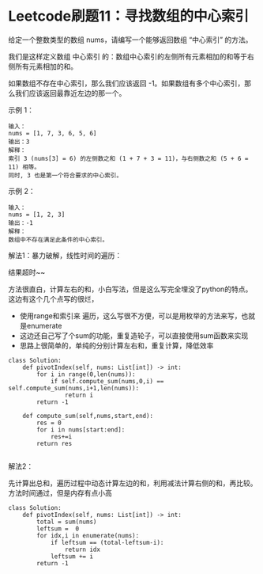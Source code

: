 # Leetcode刷题11：寻找数组的中心索引

给定一个整数类型的数组 nums，请编写一个能够返回数组 “中心索引” 的方法。

我们是这样定义数组 中心索引 的：数组中心索引的左侧所有元素相加的和等于右侧所有元素相加的和。

如果数组不存在中心索引，那么我们应该返回 -1。如果数组有多个中心索引，那么我们应该返回最靠近左边的那一个。

 

示例 1：

```
输入：
nums = [1, 7, 3, 6, 5, 6]
输出：3
解释：
索引 3 (nums[3] = 6) 的左侧数之和 (1 + 7 + 3 = 11)，与右侧数之和 (5 + 6 = 11) 相等。
同时, 3 也是第一个符合要求的中心索引。
```

示例 2：

```
输入：
nums = [1, 2, 3]
输出：-1
解释：
数组中不存在满足此条件的中心索引。
```



解法1：暴力破解，线性时间的遍历：

结果超时~~

方法很直白，计算左右的和，小白写法，但是这么写完全埋没了python的特点。这边有这个几个点写的很烂，

- 使用range和索引来 遍历，这么写很不方便，可以是用枚举的方法来写，也就是enumerate
- 这边还自己写了个sum的功能，重复造轮子，可以直接使用sum函数来实现
- 思路上很简单的，单纯的分别计算左右和，重复计算，降低效率

```
class Solution:
    def pivotIndex(self, nums: List[int]) -> int:
        for i in range(0,len(nums)):
            if self.compute_sum(nums,0,i) == self.compute_sum(nums,i+1,len(nums)):
                return i
        return -1
    
    def compute_sum(self,nums,start,end):
        res = 0
        for i in nums[start:end]:
            res+=i
        return res
            
```



解法2：

先计算出总和，遍历过程中动态计算左边的和，利用减法计算右侧的和，再比较。方法时间通过，但是内存有点小高

```
class Solution:
    def pivotIndex(self, nums: List[int]) -> int:
        total = sum(nums)
        leftsum =  0 
        for idx,i in enumerate(nums):
            if leftsum == (total-leftsum-i):
                return idx
            leftsum += i
        return -1
```





